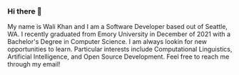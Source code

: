 ### Hi there 👋

My name is Wali Khan and I am a Software Developer based out of Seattle, WA. I recently graduated from Emory University in December of 2021 with a Bachelor's Degree in Computer Science. I am always lookin for new opportunities to learn. Particular interests include Computational Linguistics, Artificial Intelligence, and Open Source Development. Feel free to reach me through my email!  


